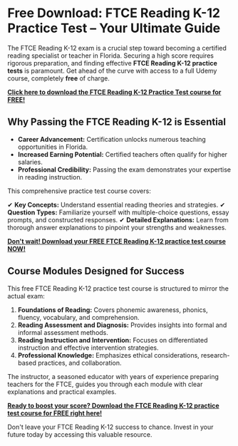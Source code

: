 # Free Download: FTCE Reading K-12 Practice Test – Your Ultimate Guide

The FTCE Reading K-12 exam is a crucial step toward becoming a certified reading specialist or teacher in Florida. Securing a high score requires rigorous preparation, and finding effective **FTCE Reading K-12 practice tests** is paramount. Get ahead of the curve with access to a full Udemy course, completely **free** of charge.

[**Click here to download the FTCE Reading K-12 Practice Test course for FREE!**](https://udemywork.com/ftce-reading-k-12-practice-test)

## Why Passing the FTCE Reading K-12 is Essential

*   **Career Advancement:** Certification unlocks numerous teaching opportunities in Florida.
*   **Increased Earning Potential:** Certified teachers often qualify for higher salaries.
*   **Professional Credibility:** Passing the exam demonstrates your expertise in reading instruction.

This comprehensive practice test course covers:

✔ **Key Concepts:** Understand essential reading theories and strategies.
✔ **Question Types:** Familiarize yourself with multiple-choice questions, essay prompts, and constructed responses.
✔ **Detailed Explanations:** Learn from thorough answer explanations to pinpoint your strengths and weaknesses.

[**Don't wait! Download your FREE FTCE Reading K-12 practice test course NOW!**](https://udemywork.com/ftce-reading-k-12-practice-test)

## Course Modules Designed for Success

This free FTCE Reading K-12 practice test course is structured to mirror the actual exam:

1.  **Foundations of Reading:** Covers phonemic awareness, phonics, fluency, vocabulary, and comprehension.
2.  **Reading Assessment and Diagnosis:** Provides insights into formal and informal assessment methods.
3.  **Reading Instruction and Intervention:** Focuses on differentiated instruction and effective intervention strategies.
4.  **Professional Knowledge:** Emphasizes ethical considerations, research-based practices, and collaboration.

The instructor, a seasoned educator with years of experience preparing teachers for the FTCE, guides you through each module with clear explanations and practical examples.

[**Ready to boost your score? Download the FTCE Reading K-12 practice test course for FREE right here!**](https://udemywork.com/ftce-reading-k-12-practice-test)

Don't leave your FTCE Reading K-12 success to chance. Invest in your future today by accessing this valuable resource.
